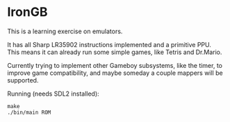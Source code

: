 # IronGB

This is a learning exercise on emulators.

It has all Sharp LR35902 instructions implemented and a primitive PPU.  
This means it can already run some simple games, like Tetris and Dr.Mario.

Currently trying to implement other Gameboy subsystems, like the timer, to improve game compatibility, and maybe someday a couple mappers will be supported.

Running (needs SDL2 installed):
```
make
./bin/main ROM
```
